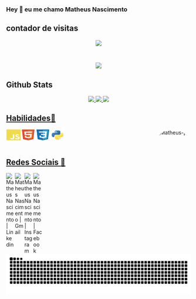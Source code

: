 ### Hey 🖖 eu me chamo Matheus Nascimento

<!-- INICIO Contador de visitas -->
<div align="center">
<h2 align="left">contador de visitas</h2>  
<p align="center"><img align="center" src="https://profile-counter.glitch.me/{nascimentomatheus}/count.svg" /></p> 
<br>
</div>
<p align="center">
<img align="" height='120px' src="https://i.gifer.com/origin/af/af2cc4e6cd466cb15f6c06fe0da4b87c.gif" />
</p>
<!-- FIM Contador de visitas -->

<!-- INICIO GitHub Stats -->
 <h2 align="left">Github Stats</h2>
<div align="center">
  <a href="https://github.com/NascimentoMatheus">
  <img height="130em" src="https://github-readme-stats.vercel.app/api?username=nascimentomatheus&show_icons=true&theme=merko&include_all_commits=true&count_private=true"/>
  <img height="130em" src="https://github-readme-stats.vercel.app/api/top-langs/?username=nascimentomatheus&layout=compact&langs_count=7&theme=merko"/>
    <img heinght="130cm" src= "https://github-readme-streak-stats.herokuapp.com/?user=nascimentomatheus&theme=merko"
</div><br>
<!-- FIM GitHub Stats -->

<!-- INICIO Minhas Habilidades -->
<div align="left">
<h2 align="centre">Habilidades🎯</h2>  
  </div>  
  <div style="display: center">
  <img align="left" alt="Matheus-Js" height="30" width="40" src="https://raw.githubusercontent.com/devicons/devicon/master/icons/javascript/javascript-plain.svg">
  <img align="left" alt="Matheus-HTML" height="30" width="40" src="https://raw.githubusercontent.com/devicons/devicon/master/icons/html5/html5-original.svg">
  <img align="left" alt="Matheus-CSS" height="30" width="40" src="https://raw.githubusercontent.com/devicons/devicon/master/icons/css3/css3-original.svg">
  <img align="left" alt="Matheus-Python" height="30" width="40" src="https://raw.githubusercontent.com/devicons/devicon/master/icons/python/python-original.svg">
  <img align="right" alt="Matheus-pic" height="150" style="border-radius:50px;" src="https://scontent-gru2-2.cdninstagram.com/v/t51.2885-15/e15/p480x480/244042690_1316700682066517_8946352248469137334_n.jpg?_nc_ht=scontent-gru2-2.cdninstagram.com&_nc_cat=105&_nc_ohc=Stpz_xbhXggAX-nL9c5&edm=ABJHkxYAAAAA&ccb=7-4&oh=ac32dbb4a9add94db37f57466f214338&oe=615E5C44&_nc_sid=fa978c&ig_cache_key=MjY3NTY1OTE0OTQ0MjI0ODI3Mg%3D%3D.2-ccb7-4">
</div><br>
<!-- FIM Minhas Habilidades -->

<!-- INICIO Minhas Redes Sociais -->
<br><div align="left">
<h2 align="left">Redes Sociais 📲</h2>  
  </div>
 <div align="left">
   <a href="https://www.linkedin.com/in/matheusmfn/" target="_blank"><img align="left" alt="Matheus Nascimento | Linkedin" width="24px" src="https://github.com/piyushP7pravin/piyushP7pravin/blob/master/Linkedin.svg" /></a> 
  <a href = "mailto:matheusmfdonascimento@gmail.com"><img align="left" alt="Matheus Nascimento | Gmail" width="26px" src="https://github.com/piyushP7pravin/piyushP7pravin/blob/master/Gmail.svg" /></a>
   <a href="https://www.instagram.com/mathaaus/" target="_blank"><img align="left" alt="Matheus Nascimento | Instagram" width="24px" src="https://github.com/piyushP7pravin/piyushP7pravin/blob/master/Instagram.svg"/></a>
  <a href="https://www.facebook.com/matheusnascimentommfn/" target="_blank"><img align="left" alt="Matheus Nascimento | Facebook" width="24px" src="https://github.com/shakiliitju/shakiliitju/blob/main/facebook.svg" /></a>
    
![Snake animation](https://github.com/nascimentomatheus/nascimentomatheus/blob/output/github-contribution-grid-snake.svg)
 
</div>
<!-- FIM Minhas Redes Sociais -->
